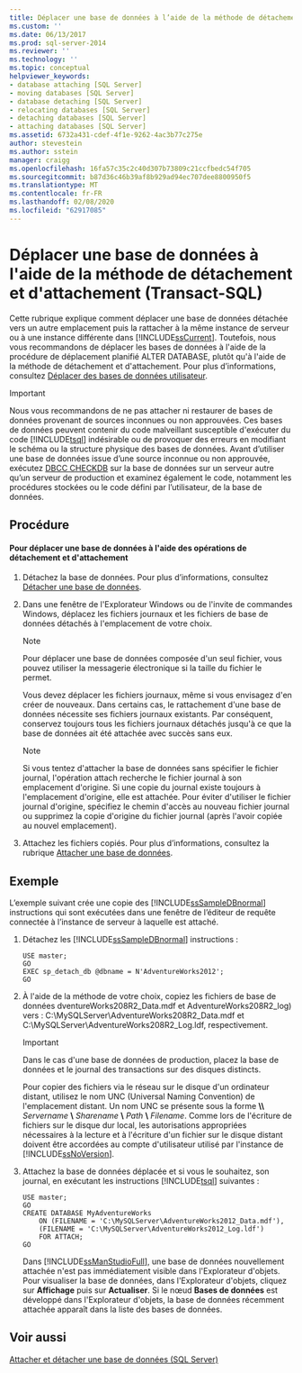 ```yaml
---
title: Déplacer une base de données à l’aide de la méthode de détachement et d’attachement (Transact-SQL) | Microsoft Docs
ms.custom: ''
ms.date: 06/13/2017
ms.prod: sql-server-2014
ms.reviewer: ''
ms.technology: ''
ms.topic: conceptual
helpviewer_keywords:
- database attaching [SQL Server]
- moving databases [SQL Server]
- database detaching [SQL Server]
- relocating databases [SQL Server]
- detaching databases [SQL Server]
- attaching databases [SQL Server]
ms.assetid: 6732a431-cdef-4f1e-9262-4ac3b77c275e
author: stevestein
ms.author: sstein
manager: craigg
ms.openlocfilehash: 16fa57c35c2c40d307b73809c21ccfbedc54f705
ms.sourcegitcommit: b87d36c46b39af8b929ad94ec707dee8800950f5
ms.translationtype: MT
ms.contentlocale: fr-FR
ms.lasthandoff: 02/08/2020
ms.locfileid: "62917085"
---
```

# <a name="move-a-database-using-detach-and-attach-transact-sql"></a>Déplacer une base de données à l'aide de la méthode de détachement et d'attachement (Transact-SQL)
  Cette rubrique explique comment déplacer une base de données détachée vers un autre emplacement puis la rattacher à la même instance de serveur ou à une instance différente dans [!INCLUDE[ssCurrent](../../includes/sscurrent-md.md)]. Toutefois, nous vous recommandons de déplacer les bases de données à l'aide de la procédure de déplacement planifié ALTER DATABASE, plutôt qu'à l'aide de la méthode de détachement et d'attachement. Pour plus d’informations, consultez [Déplacer des bases de données utilisateur](move-user-databases.md).  
  
> [!IMPORTANT]  
>  Nous vous recommandons de ne pas attacher ni restaurer de bases de données provenant de sources inconnues ou non approuvées. Ces bases de données peuvent contenir du code malveillant susceptible d'exécuter du code [!INCLUDE[tsql](../../includes/tsql-md.md)] indésirable ou de provoquer des erreurs en modifiant le schéma ou la structure physique des bases de données. Avant d’utiliser une base de données issue d’une source inconnue ou non approuvée, exécutez [DBCC CHECKDB](/sql/t-sql/database-console-commands/dbcc-checkdb-transact-sql) sur la base de données sur un serveur autre qu’un serveur de production et examinez également le code, notamment les procédures stockées ou le code défini par l’utilisateur, de la base de données.  
  
## <a name="procedure"></a>Procédure  
  
#### <a name="to-move-a-database-by-using-detach-and-attach"></a>Pour déplacer une base de données à l'aide des opérations de détachement et d'attachement  
  
1.  Détachez la base de données. Pour plus d’informations, consultez [Détacher une base de données](detach-a-database.md).  
  
2.  Dans une fenêtre de l'Explorateur Windows ou de l'invite de commandes Windows, déplacez les fichiers journaux et les fichiers de base de données détachés à l'emplacement de votre choix.  
  
    > [!NOTE]  
    >  Pour déplacer une base de données composée d'un seul fichier, vous pouvez utiliser la messagerie électronique si la taille du fichier le permet.  
  
     Vous devez déplacer les fichiers journaux, même si vous envisagez d'en créer de nouveaux. Dans certains cas, le rattachement d'une base de données nécessite ses fichiers journaux existants. Par conséquent, conservez toujours tous les fichiers journaux détachés jusqu'à ce que la base de données ait été attachée avec succès sans eux.  
  
    > [!NOTE]  
    >  Si vous tentez d'attacher la base de données sans spécifier le fichier journal, l'opération attach recherche le fichier journal à son emplacement d'origine. Si une copie du journal existe toujours à l'emplacement d'origine, elle est attachée. Pour éviter d'utiliser le fichier journal d'origine, spécifiez le chemin d'accès au nouveau fichier journal ou supprimez la copie d'origine du fichier journal (après l'avoir copiée au nouvel emplacement).  
  
3.  Attachez les fichiers copiés. Pour plus d’informations, consultez la rubrique [Attacher une base de données](attach-a-database.md).  
  
## <a name="example"></a>Exemple  
 L’exemple suivant crée une copie des [!INCLUDE[ssSampleDBnormal](../../includes/tsql-md.md)] instructions qui sont exécutées dans une fenêtre de l’éditeur de requête connectée à l’instance de serveur à laquelle est attaché.  
  
1.  Détachez les [!INCLUDE[ssSampleDBnormal](../../includes/tsql-md.md)] instructions :  
  
    ```  
    USE master;  
    GO  
    EXEC sp_detach_db @dbname = N'AdventureWorks2012';  
    GO  
    ```  
  
2.  À l'aide de la méthode de votre choix, copiez les fichiers de base de données dventureWorks208R2_Data.mdf et AdventureWorks208R2_log) vers : C:\MySQLServer\AdventureWorks208R2_Data.mdf et C:\MySQLServer\AdventureWorks208R2_Log.ldf, respectivement.  
  
    > [!IMPORTANT]  
    >  Dans le cas d'une base de données de production, placez la base de données et le journal des transactions sur des disques distincts.  
  
     Pour copier des fichiers via le réseau sur le disque d'un ordinateur distant, utilisez le nom UNC (Universal Naming Convention) de l'emplacement distant. Un nom UNC se présente sous la forme **\\\\** _Servername_ **\\** _Sharename_ **\\** _Path_ **\\** _Filename_. Comme lors de l'écriture de fichiers sur le disque dur local, les autorisations appropriées nécessaires à la lecture et à l'écriture d'un fichier sur le disque distant doivent être accordées au compte d'utilisateur utilisé par l'instance de [!INCLUDE[ssNoVersion](../../includes/ssnoversion-md.md)].  
  
3.  Attachez la base de données déplacée et si vous le souhaitez, son journal, en exécutant les instructions [!INCLUDE[tsql](../../includes/tsql-md.md)] suivantes :  
  
    ```  
    USE master;  
    GO  
    CREATE DATABASE MyAdventureWorks   
        ON (FILENAME = 'C:\MySQLServer\AdventureWorks2012_Data.mdf'),  
        (FILENAME = 'C:\MySQLServer\AdventureWorks2012_Log.ldf')  
        FOR ATTACH;  
    GO  
    ```  
  
     Dans [!INCLUDE[ssManStudioFull](../../includes/ssmanstudiofull-md.md)], une base de données nouvellement attachée n'est pas immédiatement visible dans l'Explorateur d'objets. Pour visualiser la base de données, dans l'Explorateur d'objets, cliquez sur **Affichage** puis sur **Actualiser**. Si le nœud **Bases de données** est développé dans l'Explorateur d'objets, la base de données récemment attachée apparaît dans la liste des bases de données.  
  
## <a name="see-also"></a>Voir aussi  
 [Attacher et détacher une base de données &#40;SQL Server&#41;](database-detach-and-attach-sql-server.md)  
  
  
